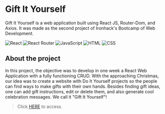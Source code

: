 # Gift It Yourself
Gift It Yourself is a web application built using React JS, Router-Dom, and Axios. It was made as the second project of Ironhack's Bootcamp of Web Development.

![React](https://img.shields.io/badge/React-20232A?style=for-the-badge&logo=react&logoColor=61DAFB) ![React Router](https://img.shields.io/badge/React_Router-CA4245?style=for-the-badge&logo=react-router&logoColor=white) ![JavaScript](https://img.shields.io/badge/JavaScript-F7DF1E?style=for-the-badge&logo=javascript&logoColor=black) ![HTML](https://img.shields.io/badge/HTML5-E34F26?style=for-the-badge&logo=html5&logoColor=white)  ![CSS](https://img.shields.io/badge/CSS3-1572B6?style=for-the-badge&logo=css3&logoColor=white)  

## About the project
In this project, the objective was to develop in one week a React Web Application with a fully functioning CRUD. With the approaching Christmas, our idea was to create a website with Do It Yourself projects so the people can find ways to make gifts with their own hands. Besides finding gift ideas, one can add gift instructions, edit or delete them, and also generate cool celebration messages. We call it "Gift It Yourself"!

> Click [HERE](https://giy.netlify.app/) to access.
